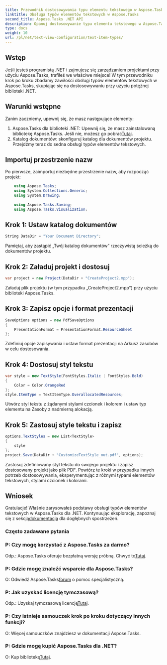 ```yaml
---
title: Przewodnik dostosowywania typu elementu tekstowego w Aspose.Tasks
linktitle: Obsługa typów elementów tekstowych w Aspose.Tasks
second_title: Aspose.Tasks .NET API
description: Opanuj dostosowywanie typu elementu tekstowego w Aspose.Tasks dla .NET dzięki temu przewodnikowi krok po kroku. Bez wysiłku podnieś poziom swojej gry w zarządzanie projektami.
type: docs
weight: 10
url: /pl/net/text-view-configuration/text-item-types/
---
```

## Wstęp
Jeśli jesteś programistą .NET i zajmujesz się zarządzaniem projektami przy użyciu Aspose.Tasks, trafiłeś we właściwe miejsce! W tym przewodniku krok po kroku zbadamy zawiłości obsługi typów elementów tekstowych w Aspose.Tasks, skupiając się na dostosowywaniu przy użyciu potężnej biblioteki .NET.
## Warunki wstępne
Zanim zaczniemy, upewnij się, że masz następujące elementy:
1. Aspose.Tasks dla biblioteki .NET: Upewnij się, że masz zainstalowaną bibliotekę Aspose.Tasks. Jeśli nie, możesz go pobrać[Tutaj](https://releases.aspose.com/tasks/net/).
2. Katalog dokumentów: skonfiguruj katalog dla dokumentów projektu.
Przejdźmy teraz do sedna obsługi typów elementów tekstowych.
## Importuj przestrzenie nazw
Po pierwsze, zaimportuj niezbędne przestrzenie nazw, aby rozpocząć projekt:
```csharp
    using Aspose.Tasks;
    using System.Collections.Generic;
    using System.Drawing;
    
    using Aspose.Tasks.Saving;
    using Aspose.Tasks.Visualization;
```
## Krok 1: Ustaw katalog dokumentów
```csharp
String DataDir = "Your Document Directory";
```
Pamiętaj, aby zastąpić „Twój katalog dokumentów” rzeczywistą ścieżką do dokumentów projektu.
## Krok 2: Załaduj projekt i dostosuj
```csharp
var project = new Project(DataDir + "CreateProject2.mpp");
```
Załaduj plik projektu (w tym przypadku „CreateProject2.mpp”) przy użyciu biblioteki Aspose.Tasks.
## Krok 3: Zapisz opcje i format prezentacji
```csharp
SaveOptions options = new PdfSaveOptions
{
    PresentationFormat = PresentationFormat.ResourceSheet
};
```
Zdefiniuj opcje zapisywania i ustaw format prezentacji na Arkusz zasobów w celu dostosowania.
## Krok 4: Dostosuj styl tekstu
```csharp
var style = new TextStyle(FontStyles.Italic | FontStyles.Bold)
{
    Color = Color.OrangeRed
};
style.ItemType = TextItemType.OverallocatedResources;
```
Utwórz styl tekstu z żądanymi stylami czcionek i kolorem i ustaw typ elementu na Zasoby z nadmierną alokacją.
## Krok 5: Zastosuj style tekstu i zapisz
```csharp
options.TextStyles = new List<TextStyle>
{
    style
};
project.Save(DataDir + "CustomizeTextStyle_out.pdf", options);
```
Zastosuj zdefiniowany styl tekstu do swojego projektu i zapisz dostosowany projekt jako plik PDF.
Powtórz te kroki w przypadku innych potrzeb dostosowywania, eksperymentując z różnymi typami elementów tekstowych, stylami czcionek i kolorami.
## Wniosek
 Gratulacje! Właśnie zarysowałeś podstawy obsługi typów elementów tekstowych w Aspose.Tasks dla .NET. Kontynuując eksplorację, zapoznaj się z sekcją[dokumentacja](https://reference.aspose.com/tasks/net/) dla dogłębnych spostrzeżeń.
### Często zadawane pytania
### P: Czy mogę korzystać z Aspose.Tasks za darmo?
 Odp.: Aspose.Tasks oferuje bezpłatną wersję próbną. Chwyć to[Tutaj](https://releases.aspose.com/).
### P: Gdzie mogę znaleźć wsparcie dla Aspose.Tasks?
 O: Odwiedź Aspose.Tasks[forum](https://forum.aspose.com/c/tasks/15) o pomoc specjalistyczną.
### P: Jak uzyskać licencję tymczasową?
 Odp.: Uzyskaj tymczasową licencję[Tutaj](https://purchase.aspose.com/temporary-license/).
### P: Czy istnieje samouczek krok po kroku dotyczący innych funkcji?
O: Więcej samouczków znajdziesz w dokumentacji Aspose.Tasks.
### P: Gdzie mogę kupić Aspose.Tasks dla .NET?
 O: Kup bibliotekę[Tutaj](https://purchase.aspose.com/buy).